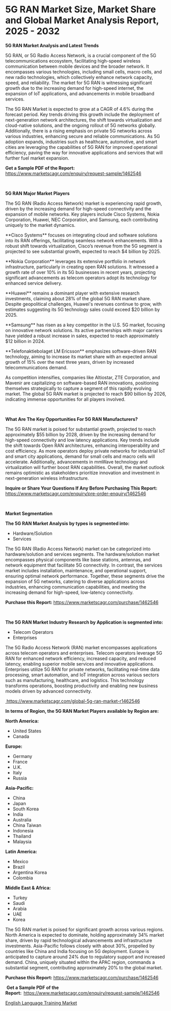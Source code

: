 <p><h1>5G RAN Market Size, Market Share and Global Market Analysis Report, 2025 - 2032</h1></p><p><strong>5G RAN Market Analysis and Latest Trends</strong></p>
<p><p>5G RAN, or 5G Radio Access Network, is a crucial component of the 5G telecommunications ecosystem, facilitating high-speed wireless communication between mobile devices and the broader network. It encompasses various technologies, including small cells, macro cells, and new radio technologies, which collectively enhance network capacity, speed, and reliability. The market for 5G RAN is witnessing significant growth due to the increasing demand for high-speed internet, the expansion of IoT applications, and advancements in mobile broadband services.</p><p>The 5G RAN Market is expected to grow at a CAGR of 4.6% during the forecast period. Key trends driving this growth include the deployment of next-generation network architectures, the shift towards virtualization and cloud-native solutions, and the ongoing rollout of 5G networks globally. Additionally, there is a rising emphasis on private 5G networks across various industries, enhancing secure and reliable communications. As 5G adoption expands, industries such as healthcare, automotive, and smart cities are leveraging the capabilities of 5G RAN for improved operational efficiency, paving the way for innovative applications and services that will further fuel market expansion.</p></p>
<p><strong>Get a Sample PDF of the Report:&nbsp;</strong> <a href="https://www.marketscagr.com/enquiry/request-sample/1462546?utm_campaign=2782&utm_medium=2&utm_source=Github&utm_content=ia&utm_term=09032025&utm_id=5g-ran">https://www.marketscagr.com/enquiry/request-sample/1462546</a></p>
<p>&nbsp;</p>
<p><strong>5G RAN Major Market Players</strong></p>
<p><p>The 5G RAN (Radio Access Network) market is experiencing rapid growth, driven by the increasing demand for high-speed connectivity and the expansion of mobile networks. Key players include Cisco Systems, Nokia Corporation, Huawei, NEC Corporation, and Samsung, each contributing uniquely to the market dynamics.</p><p>**Cisco Systems** focuses on integrating cloud and software solutions into its RAN offerings, facilitating seamless network enhancements. With a robust shift towards virtualization, Cisco’s revenue from the 5G segment is projected to see substantial growth, expected to reach $4 billion by 2025.</p><p>**Nokia Corporation** leverages its extensive portfolio in network infrastructure, particularly in creating open RAN solutions. It witnessed a growth rate of over 10% in its 5G businesses in recent years, projecting significant advancements as telecom operators adopt its technology for enhanced service delivery.</p><p>**Huawei** remains a dominant player with extensive research investments, claiming about 28% of the global 5G RAN market share. Despite geopolitical challenges, Huawei's revenues continue to grow, with estimates suggesting its 5G technology sales could exceed $20 billion by 2025.</p><p>**Samsung** has risen as a key competitor in the U.S. 5G market, focusing on innovative network solutions. Its active partnerships with major carriers have yielded a robust increase in sales, expected to reach approximately $12 billion in 2024.</p><p>**Telefonaktiebolaget LM Ericsson** emphasizes software-driven RAN technology, aiming to increase its market share with an expected annual growth of 15% over the next three years, driven by increased telecommunications demand.</p><p>As competition intensifies, companies like Altiostar, ZTE Corporation, and Mavenir are capitalizing on software-based RAN innovations, positioning themselves strategically to capture a segment of this rapidly evolving market. The global 5G RAN market is projected to reach $90 billion by 2026, indicating immense opportunities for all players involved.</p></p>
<p>&nbsp;</p>
<p><strong>What Are The Key Opportunities For 5G RAN Manufacturers?</strong></p>
<p><p>The 5G RAN market is poised for substantial growth, projected to reach approximately $55 billion by 2028, driven by the increasing demand for high-speed connectivity and low latency applications. Key trends include the shift towards Open RAN architectures, enhancing interoperability and cost efficiency. As more operators deploy private networks for industrial IoT and smart city applications, demand for small cells and macro cells will accelerate. Additionally, advancements in mmWave technology and virtualization will further boost RAN capabilities. Overall, the market outlook remains optimistic as stakeholders prioritize innovation and investment in next-generation wireless infrastructure.</p></p>
<p><strong>Inquire or Share Your Questions If Any Before Purchasing This Report:</strong> <a href="https://www.marketscagr.com/enquiry/pre-order-enquiry/1462546?utm_campaign=2782&utm_medium=2&utm_source=Github&utm_content=ia&utm_term=09032025&utm_id=5g-ran">https://www.marketscagr.com/enquiry/pre-order-enquiry/1462546</a></p>
<p>&nbsp;</p>
<p><strong>Market Segmentation</strong></p>
<p><strong>The 5G RAN Market Analysis by types is segmented into:</strong></p>
<p><ul><li>Hardware/Solution</li><li>Services</li></ul></p>
<p><p>The 5G RAN (Radio Access Network) market can be categorized into hardware/solution and services segments. The hardware/solution market encompasses physical components like base stations, antennas, and network equipment that facilitate 5G connectivity. In contrast, the services market includes installation, maintenance, and operational support, ensuring optimal network performance. Together, these segments drive the expansion of 5G networks, catering to diverse applications across industries, enhancing communication capabilities, and meeting the increasing demand for high-speed, low-latency connectivity.</p></p>
<p><strong>Purchase this Report:&nbsp;</strong><a href="https://www.marketscagr.com/purchase/1462546?utm_campaign=2782&utm_medium=2&utm_source=Github&utm_content=ia&utm_term=09032025&utm_id=5g-ran">https://www.marketscagr.com/purchase/1462546</a></p>
<p>&nbsp;</p>
<p><strong>The 5G RAN Market Industry Research by Application is segmented into:</strong></p>
<p><ul><li>Telecom Operators</li><li>Enterprises</li></ul></p>
<p><p>The 5G Radio Access Network (RAN) market encompasses applications across telecom operators and enterprises. Telecom operators leverage 5G RAN for enhanced network efficiency, increased capacity, and reduced latency, enabling superior mobile services and innovative applications. Enterprises utilize 5G RAN for private networks, facilitating real-time data processing, smart automation, and IoT integration across various sectors such as manufacturing, healthcare, and logistics. This technology transforms operations, boosting productivity and enabling new business models driven by advanced connectivity.</p></p>
<p><a href="https://www.marketscagr.com/global-5g-ran-market-r1462546?utm_campaign=2782&utm_medium=2&utm_source=Github&utm_content=ia&utm_term=09032025&utm_id=5g-ran">&nbsp;https://www.marketscagr.com/global-5g-ran-market-r1462546</a></p>
<p><strong>In terms of Region, the 5G RAN Market Players available by Region are:</strong></p>
<p>
    <p> <strong> North America: </strong>
        <ul>
            <li>United States</li>
            <li>Canada</li>
        </ul>
        </p> 
    <p> <strong> Europe: </strong>
        <ul>
            <li>Germany</li>
            <li>France</li>
            <li>U.K.</li>
            <li>Italy</li>
            <li>Russia</li>
        </ul>
        </p> 
    <p> <strong> Asia-Pacific: </strong>
        <ul>
            <li>China</li>
            <li>Japan</li>
            <li>South Korea</li>
            <li>India</li>
            <li>Australia</li>
            <li>China Taiwan</li>
            <li>Indonesia</li>
            <li>Thailand</li>
            <li>Malaysia</li>
        </ul>
        </p> 
    <p> <strong> Latin America: </strong>
        <ul>
            <li>Mexico</li>
            <li>Brazil</li>
            <li>Argentina Korea</li>
            <li>Colombia</li>
        </ul>
        </p> 
    <p> <strong> Middle East & Africa: </strong>
        <ul>
            <li>Turkey</li>
            <li>Saudi</li>
            <li>Arabia</li>
            <li>UAE</li>
            <li>Korea</li>
        </ul>
    </p>
    </p>
<p><p>The 5G RAN market is poised for significant growth across various regions. North America is expected to dominate, holding approximately 34% market share, driven by rapid technological advancements and infrastructure investments. Asia-Pacific follows closely with about 30%, propelled by countries like China and India focusing on 5G deployment. Europe is anticipated to capture around 24% due to regulatory support and increased demand. China, uniquely situated within the APAC region, commands a substantial segment, contributing approximately 20% to the global market.</p></p>
<p><strong>Purchase this Report: </strong><a href="https://www.marketscagr.com/purchase/1462546?utm_campaign=2782&utm_medium=2&utm_source=Github&utm_content=ia&utm_term=09032025&utm_id=5g-ran">https://www.marketscagr.com/purchase/1462546</a></p>
<p>&nbsp;<strong>Get a Sample PDF of the Report:&nbsp;&nbsp;</strong><a href="https://www.marketscagr.com/enquiry/request-sample/1462546?utm_campaign=2782&utm_medium=2&utm_source=Github&utm_content=ia&utm_term=09032025&utm_id=5g-ran">https://www.marketscagr.com/enquiry/request-sample/1462546</a></p>
<p><strong></strong></p>
<p><p><a href="https://github.com/meuskocov/Market-Research-Report-List-1/blob/main/english-language-training-market.md?utm_campaign=2782&utm_medium=2&utm_source=Github&utm_content=ia&utm_term=09032025&utm_id=5g-ran">English Language Training Market</a></p></p>